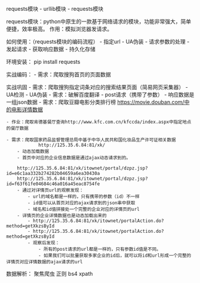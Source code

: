 requests模块
    - urllib模块
    - requests模块

requests模块：python中原生的一款基于网络请求的模块，功能非常强大，简单便捷，效率极高。
作用：模拟浏览器发请求。

如何使用：（requests模块的编码流程）
    - 指定url
        - UA伪装
        - 请求参数的处理
    - 发起请求
    - 获取响应数据
    - 持久化存储

环境安装：
    pip install requests

实战编码：
    - 需求：爬取搜狗首页的页面数据



实战巩固
    - 需求：爬取搜狗指定词条对应的搜索结果页面（简易网页采集器）
        - UA检测
        - UA伪装
    - 需求：破解百度翻译
        - post请求（携带了参数）
        - 响应数据是一组json数据
    - 需求：爬取豆瓣电影分类排行榜 https://movie.douban.com/中的电影详情数据

    - 作业：爬取肯德基餐厅查询http://www.kfc.com.cn/kfccda/index.aspx中指定地点的餐厅数据

    - 需求：爬取国家药品监督管理总局中基于中华人民共和国化妆品生产许可证相关数据
                http://125.35.6.84:81/xk/
        - 动态加载数据
        - 首页中对应的企业信息数据是通过ajax动态请求到的。

        http://125.35.6.84:81/xk/itownet/portal/dzpz.jsp?id=e6c1aa332b274282b04659a6ea30430a
        http://125.35.6.84:81/xk/itownet/portal/dzpz.jsp?id=f63f61fe04684c46a016a45eac8754fe
        - 通过对详情页url的观察发现：
            - url的域名都是一样的，只有携带的参数（id）不一样
            - id值可以从首页对应的ajax请求到的json串中获取
            - 域名和id值拼接处一个完整的企业对应的详情页的url
        - 详情页的企业详情数据也是动态加载出来的
            - http://125.35.6.84:81/xk/itownet/portalAction.do?method=getXkzsById
            - http://125.35.6.84:81/xk/itownet/portalAction.do?method=getXkzsById
            - 观察后发现：
                - 所有的post请求的url都是一样的，只有参数id值是不同。
                - 如果我们可以批量获取多家企业的id后，就可以将id和url形成一个完整的详情页对应详情数据的ajax请求的url

数据解析：
    聚焦爬虫
    正则
    bs4
    xpath
